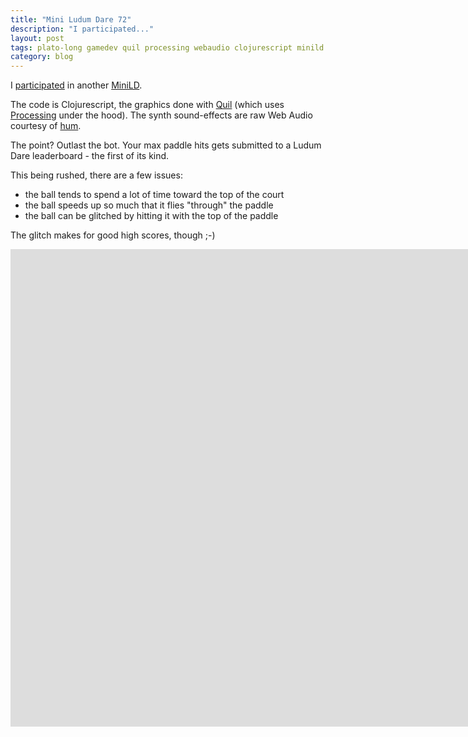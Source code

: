 ```yaml
---
title: "Mini Ludum Dare 72"
description: "I participated..."
layout: post
tags: plato-long gamedev quil processing webaudio clojurescript minild
category: blog
---
```


I [participated](https://opyate.github.io/minild72/) in another [MiniLD](http://ludumdare.com/compo/minild-72/?action=preview&uid=82022).

The code is Clojurescript, the graphics done with [Quil](http://quil.info/) (which uses [Processing](http://processing.org/) under the hood). The synth sound-effects are raw Web Audio courtesy of [hum](https://github.com/mathias/hum).

The point? Outlast the bot. Your max paddle hits gets submitted to a Ludum Dare leaderboard - the first of its kind.

This being rushed, there are a few issues:

- the ball tends to spend a lot of time toward the top of the court
- the ball speeds up so much that it flies "through" the paddle
- the ball can be glitched by hitting it with the top of the paddle

The glitch makes for good high scores, though ;-)

<div class="videowrapper">
<iframe width="1665" height="764" src="https://www.youtube.com/embed/d_tSSeSFgbw" frameborder="0" allow="autoplay; encrypted-media" allowfullscreen></iframe>
</div>
